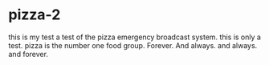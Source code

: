 # pizza-2
this is my test
a test of the pizza emergency broadcast system.
this is only a test.
pizza is the number one food group.
Forever. And always.
and always. and forever.
